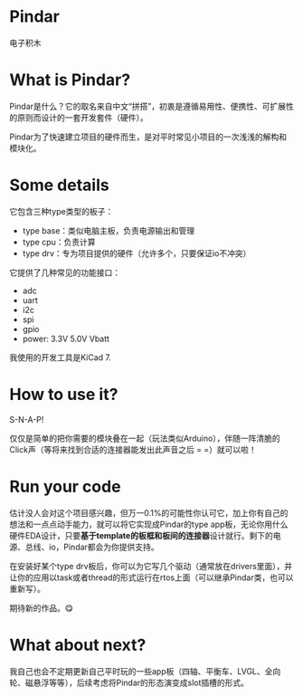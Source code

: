 # Pindar
电子积木

# What is Pindar?
Pindar是什么？它的取名来自中文“拼搭”，初衷是遵循易用性、便携性、可扩展性的原则而设计的一套开发套件（硬件）。

Pindar为了快速建立项目的硬件而生，是对平时常见小项目的一次浅浅的解构和模块化。

# Some details
它包含三种type类型的板子：
- type base：类似电脑主板，负责电源输出和管理
- type cpu：负责计算
- type drv：专为项目提供的硬件（允许多个，只要保证io不冲突）

它提供了几种常见的功能接口：
- adc
- uart
- i2c
- spi
- gpio
- power: 3.3V 5.0V Vbatt

我使用的开发工具是KiCad 7.

# How to use it?
S-N-A-P!

仅仅是简单的把你需要的模块叠在一起（玩法类似Arduino），伴随一阵清脆的Click声（等将来找到合适的连接器能发出此声音之后 = =）就可以啦！


# Run your code
估计没人会对这个项目感兴趣，但万一0.1%的可能性你认可它，加上你有自己的想法和一点点动手能力，就可以将它实现成Pindar的type app板，无论你用什么硬件EDA设计，只要**基于template的板框和板间的连接器**设计就行。剩下的电源、总线、io，Pindar都会为你提供支持。

在安装好某个type drv板后，你可以为它写几个驱动（通常放在drivers里面），并让你的应用以task或者thread的形式运行在rtos上面（可以继承Pindar类，也可以重新写）。

期待新的作品。😋

# What about next?
我自己也会不定期更新自己平时玩的一些app板（四轴、平衡车、LVGL、全向轮、磁悬浮等等），后续考虑将Pindar的形态演变成slot插槽的形式。
